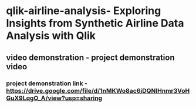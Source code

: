 # qlik-airline-analysis- Exploring Insights from Synthetic Airline Data Analysis with Qlik
## video demonstration - project demonstration video

### project demonstration link - **https://drive.google.com/file/d/1nMKWo8ac6jDQNIHnmr3VoHGuX9LqgO_A/view?usp=sharing**
